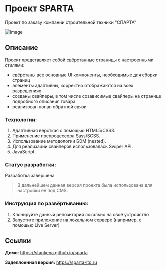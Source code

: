 # Проект SPARTA

Проект по заказу компании строительной техники "СПАРТА"

![image](https://github.com/stankenA/sparta/assets/82235915/aaf6b894-3929-415a-bf98-39065166cce6)


## Описание

Проект представляет собой свёрстанные страницы с настроенными стилями:
- свёрстаны все основные UI компоненты, необходимые для сборки страниц
- элементы адаптивны, корректно отображаются на всех разрешениях
- созданы свайперы, в том числе созависимые свайперы на странице подробного описания товара
- реализован попап обратной связи

### Технологии:

1. Адаптивная вёрсткая с помощью HTML5/CSS3.
2. Применение препроцессора Sass/SCSS.
3. Использование методологии БЭМ (nested).
4. Для реализации свайперов использовалась Swiper API.
5. JavaScript.

### Статус разработки:

Разработка завершена

> В дальнейшем данная версия проекта была использована для настройки её под CMS.

### Инструкция по развёртыванию:

1. Клонируйте данный репозиторий локально на своё устройство
2. Запустите приложение на локальном сервере (например, с помощью Live Server)

## Ссылки

**Демо**: https://stankena.github.io/sparta

**Задеплоенная версия:** https://sparta-ltd.ru
